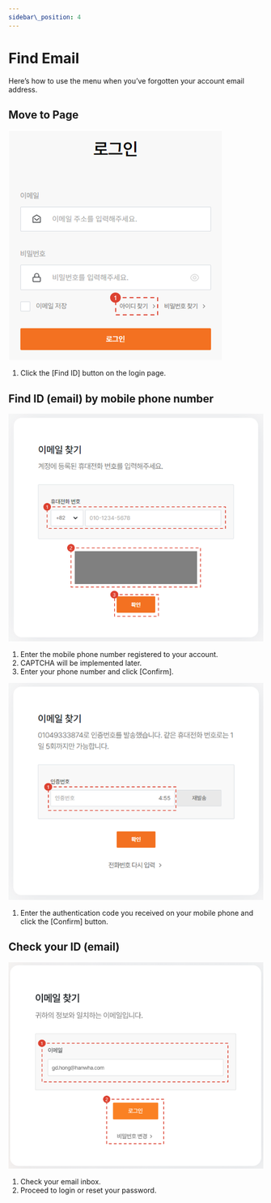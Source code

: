 ```yaml
---
sidebar\_position: 4
---
```




# Find Email

Here’s how to use the menu when you’ve forgotten your account email address.



## Move to Page

![024](./img/024.png)

1. Click the \[Find ID] button on the login page.

## Find ID (email) by mobile phone number

![023](./img/023.png)

1. Enter the mobile phone number registered to your account.
1. CAPTCHA will be implemented later.
1. Enter your phone number and click \[Confirm].

![025](./img/025.png)

1. Enter the authentication code you received on your mobile phone and click the \[Confirm] button.

## Check your ID (email)

![026](./img/026.png)

1. Check your email inbox.
1. Proceed to login or reset your password.

